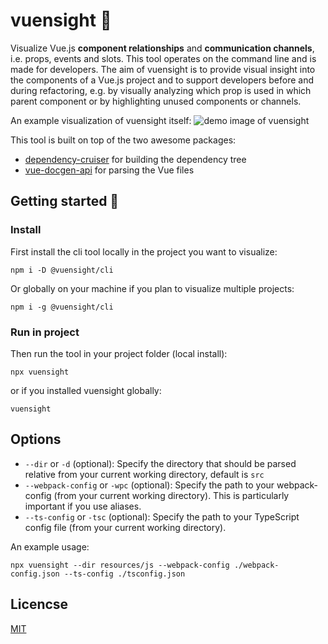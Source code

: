 # vuensight 👀
Visualize Vue.js **component relationships** and **communication channels**, i.e. props, events and slots. This tool operates on the
command line and is made for developers. The aim of vuensight is to provide visual insight into the components of a
Vue.js project and to support developers before and during refactoring, e.g. by visually analyzing which prop is used
in which parent component or by highlighting unused components or channels.

An example visualization of vuensight itself:
![demo image of vuensight](docs/vuensight-demo.png)

This tool is built on top of the two awesome packages:
- [dependency-cruiser](https://github.com/sverweij/dependency-cruiser) for building the dependency tree
- [vue-docgen-api](https://github.com/vue-styleguidist/vue-styleguidist/tree/dev/packages/vue-docgen-api) for parsing the Vue files

## Getting started 🚀
### Install
First install the cli tool locally in the project you want to visualize:
```
npm i -D @vuensight/cli
```

Or globally on your machine if you plan to visualize multiple projects:
```
npm i -g @vuensight/cli
```

### Run in project
Then run the tool in your project folder (local install):
```
npx vuensight
```
or if you installed vuensight globally:
```
vuensight
```


## Options
- `--dir` or `-d` (optional): Specify the directory that should be parsed relative from your current working directory, default is `src`
- `--webpack-config` or `-wpc` (optional): Specify the path to your webpack-config (from your current working directory). This is particularly important if you use aliases.
- `--ts-config` or `-tsc` (optional): Specify the path to your TypeScript config file (from your current working directory).

An example usage:
```
npx vuensight --dir resources/js --webpack-config ./webpack-config.json --ts-config ./tsconfig.json
```

## Licencse
[MIT](LICENSE.txt)
